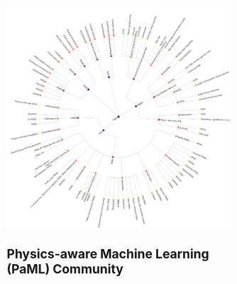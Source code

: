 ![image](https://github.com/HydroPML/PaML/blob/main/fig3.png)
# Physics-aware Machine Learning (PaML) Community
